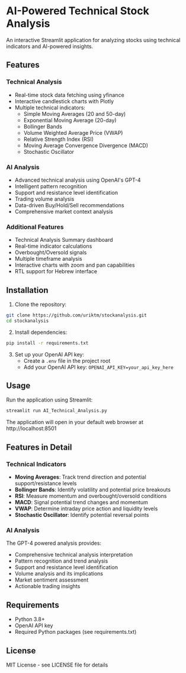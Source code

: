 # AI-Powered Technical Stock Analysis

An interactive Streamlit application for analyzing stocks using technical indicators and AI-powered insights.

## Features

### Technical Analysis
- Real-time stock data fetching using yfinance
- Interactive candlestick charts with Plotly
- Multiple technical indicators:
  - Simple Moving Averages (20 and 50-day)
  - Exponential Moving Average (20-day)
  - Bollinger Bands
  - Volume Weighted Average Price (VWAP)
  - Relative Strength Index (RSI)
  - Moving Average Convergence Divergence (MACD)
  - Stochastic Oscillator

### AI Analysis
- Advanced technical analysis using OpenAI's GPT-4
- Intelligent pattern recognition
- Support and resistance level identification
- Trading volume analysis
- Data-driven Buy/Hold/Sell recommendations
- Comprehensive market context analysis

### Additional Features
- Technical Analysis Summary dashboard
- Real-time indicator calculations
- Overbought/Oversold signals
- Multiple timeframe analysis
- Interactive charts with zoom and pan capabilities
- RTL support for Hebrew interface

## Installation

1. Clone the repository:
```bash
git clone https://github.com/uriktm/stockanalysis.git
cd stockanalysis
```

2. Install dependencies:
```bash
pip install -r requirements.txt
```

3. Set up your OpenAI API key:
   - Create a `.env` file in the project root
   - Add your OpenAI API key: `OPENAI_API_KEY=your_api_key_here`

## Usage

Run the application using Streamlit:
```bash
streamlit run AI_Technical_Analysis.py
```

The application will open in your default web browser at http://localhost:8501

## Features in Detail

### Technical Indicators
- **Moving Averages**: Track trend direction and potential support/resistance levels
- **Bollinger Bands**: Identify volatility and potential price breakouts
- **RSI**: Measure momentum and overbought/oversold conditions
- **MACD**: Signal potential trend changes and momentum
- **VWAP**: Determine intraday price action and liquidity levels
- **Stochastic Oscillator**: Identify potential reversal points

### AI Analysis
The GPT-4 powered analysis provides:
- Comprehensive technical analysis interpretation
- Pattern recognition and trend analysis
- Support and resistance level identification
- Volume analysis and its implications
- Market sentiment assessment
- Actionable trading insights

## Requirements
- Python 3.8+
- OpenAI API key
- Required Python packages (see requirements.txt)

## License
MIT License - see LICENSE file for details
